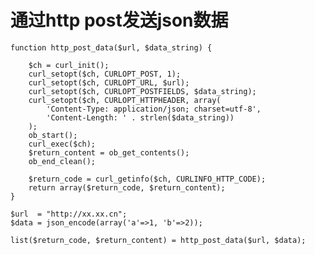 通过http post发送json数据
=========================

    function http_post_data($url, $data_string) {

        $ch = curl_init();
        curl_setopt($ch, CURLOPT_POST, 1);
        curl_setopt($ch, CURLOPT_URL, $url);
        curl_setopt($ch, CURLOPT_POSTFIELDS, $data_string);
        curl_setopt($ch, CURLOPT_HTTPHEADER, array(
            'Content-Type: application/json; charset=utf-8',
            'Content-Length: ' . strlen($data_string))
        );
        ob_start();
        curl_exec($ch);
        $return_content = ob_get_contents();
        ob_end_clean();

        $return_code = curl_getinfo($ch, CURLINFO_HTTP_CODE);
        return array($return_code, $return_content);
    }

    $url  = "http://xx.xx.cn";
    $data = json_encode(array('a'=>1, 'b'=>2)); 

    list($return_code, $return_content) = http_post_data($url, $data);


